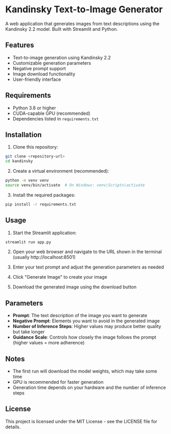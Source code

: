 # Kandinsky Text-to-Image Generator

A web application that generates images from text descriptions using the Kandinsky 2.2 model. Built with Streamlit and Python.

## Features

- Text-to-image generation using Kandinsky 2.2
- Customizable generation parameters
- Negative prompt support
- Image download functionality
- User-friendly interface

## Requirements

- Python 3.8 or higher
- CUDA-capable GPU (recommended)
- Dependencies listed in `requirements.txt`

## Installation

1. Clone this repository:
```bash
git clone <repository-url>
cd kandinsky
```

2. Create a virtual environment (recommended):
```bash
python -m venv venv
source venv/bin/activate  # On Windows: venv\Scripts\activate
```

3. Install the required packages:
```bash
pip install -r requirements.txt
```

## Usage

1. Start the Streamlit application:
```bash
streamlit run app.py
```

2. Open your web browser and navigate to the URL shown in the terminal (usually http://localhost:8501)

3. Enter your text prompt and adjust the generation parameters as needed

4. Click "Generate Image" to create your image

5. Download the generated image using the download button

## Parameters

- **Prompt**: The text description of the image you want to generate
- **Negative Prompt**: Elements you want to avoid in the generated image
- **Number of Inference Steps**: Higher values may produce better quality but take longer
- **Guidance Scale**: Controls how closely the image follows the prompt (higher values = more adherence)

## Notes

- The first run will download the model weights, which may take some time
- GPU is recommended for faster generation
- Generation time depends on your hardware and the number of inference steps

## License

This project is licensed under the MIT License - see the LICENSE file for details. 